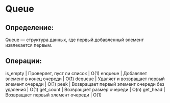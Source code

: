 # Queue
## Определение:
Queue — структура данных, где первый добавленный элемент извлекается первым.

## Операции:
is_empty  | Проверяет, пуст ли список                      | О(1)
enqueue   | Добавялет элемент в конец очереди              | O(1)
dequeue   | Удаляет и возвращает первый элемент очереди    | O(1)
peek      | Возвращает первый элемент очереди без удаления | O(1)
get_count | Возвращает размер очереди                      | O(n)
get_head  | Возвращает первый элемент очереди              | O(1)